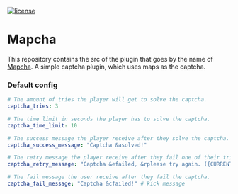 [![license](https://img.shields.io/github/license/mashape/apistatus.svg) ](LICENSE)

# Mapcha
This repository contains the src of the plugin that goes by the name of [Mapcha](https://www.spigotmc.org/resources/mapcha.51630/). A simple captcha plugin, which uses maps as the captcha.

### Default config
```yml
# The amount of tries the player will get to solve the captcha.
captcha_tries: 3

# The time limit in seconds the player has to solve the captcha.
captcha_time_limit: 10

# The success message the player receive after they solve the captcha.
captcha_success_message: "Captcha &asolved!"

# The retry message the player receive after they fail one of their tries.
captcha_retry_message: "Captcha &efailed, &rplease try again. ({CURRENT_TRIES}/{MAX_TRIES})"

# The fail message the user receive after they fail the captcha.
captcha_fail_message: "Captcha &cfailed!" # kick message
```
